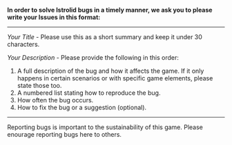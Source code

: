 **In order to solve Istrolid bugs in a timely manner, we ask you to please write your Issues in this format:**

---

*Your Title* - Please use this as a short summary and keep it under 30 characters.

*Your Description* - Please provide the following in this order:

1. A full description of the bug and how it affects the game. If it only happens in certain scenarios or with specific game elements, please state those too.
2. A numbered list stating how to reproduce the bug. 
3. How often the bug occurs.
4. How to fix the bug or a suggestion (optional).

---

Reporting bugs is important to the sustainability of this game. Please enourage reporting bugs here to others.
